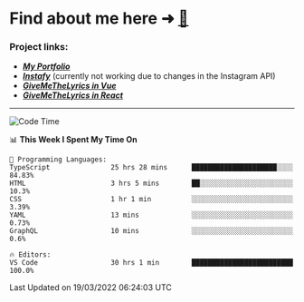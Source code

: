 # Find about me here ➜ [🧑](https://pauabella.dev)

### Project links:
- ***[My Portfolio](https://pauabella.dev)***
- ***[Instafy](https://instafy.me)*** (currently not working due to changes in the Instagram API)
- ***[GiveMeTheLyrics in Vue](https://lyrics.pauabella.dev)***
- ***[GiveMeTheLyrics in React](https://pauabella.dev/GiveMeTheLyrics)***

---
<!--START_SECTION:waka-->
![Code Time](http://img.shields.io/badge/Code%20Time-858%20hrs%2028%20mins-blue)

📊 **This Week I Spent My Time On** 

```text
💬 Programming Languages: 
TypeScript               25 hrs 28 mins      █████████████████████░░░░   84.83% 
HTML                     3 hrs 5 mins        ██░░░░░░░░░░░░░░░░░░░░░░░   10.3% 
CSS                      1 hr 1 min          ░░░░░░░░░░░░░░░░░░░░░░░░░   3.39% 
YAML                     13 mins             ░░░░░░░░░░░░░░░░░░░░░░░░░   0.73% 
GraphQL                  10 mins             ░░░░░░░░░░░░░░░░░░░░░░░░░   0.6%

🔥 Editors: 
VS Code                  30 hrs 1 min        █████████████████████████   100.0%

```


 Last Updated on 19/03/2022 06:24:03 UTC
<!--END_SECTION:waka-->
